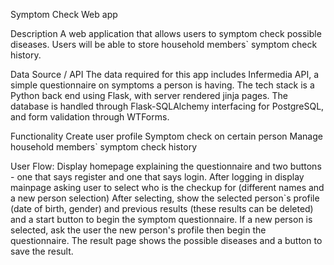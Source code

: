 Symptom Check Web app



Description
A web application that allows users to symptom check possible diseases. Users will be able to store household members` symptom check history.

Data Source / API
The data required for this app includes Infermedia API, a simple questionnaire on symptoms a person is having. 
The tech stack is a Python back end using Flask, with server rendered jinja pages. The database is handled through Flask-SQLAlchemy interfacing for PostgreSQL, and form validation through WTForms.

Functionality
Create user profile
Symptom check on certain person
Manage household members` symptom check history

User Flow:
Display homepage explaining the questionnaire and two buttons - one that says register and one that says login. 
After logging in display mainpage asking user to select who is the checkup for (different names and a new person selection)
After selecting, show the selected person`s profile (date of birth, gender) and previous results (these results can be deleted) and a start button to begin the symptom questionnaire. If a new person is selected, ask the user the new person's profile then begin the questionnaire. 
The result page shows the possible diseases and a button to save the result. 
